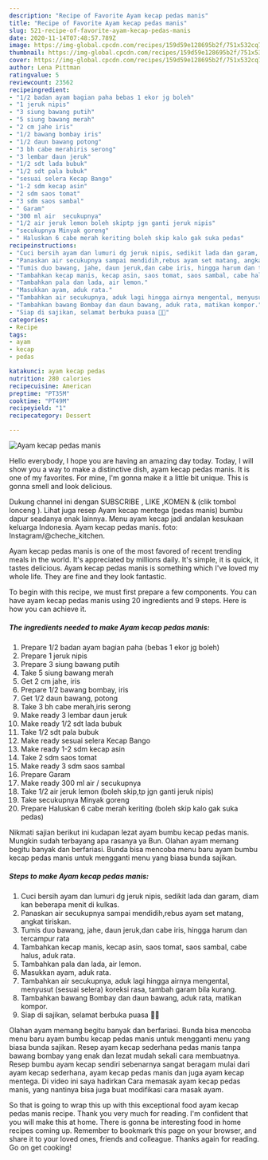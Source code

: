 ```yaml
---
description: "Recipe of Favorite Ayam kecap pedas manis"
title: "Recipe of Favorite Ayam kecap pedas manis"
slug: 521-recipe-of-favorite-ayam-kecap-pedas-manis
date: 2020-11-14T07:48:57.789Z
image: https://img-global.cpcdn.com/recipes/159d59e128695b2f/751x532cq70/ayam-kecap-pedas-manis-foto-resep-utama.jpg
thumbnail: https://img-global.cpcdn.com/recipes/159d59e128695b2f/751x532cq70/ayam-kecap-pedas-manis-foto-resep-utama.jpg
cover: https://img-global.cpcdn.com/recipes/159d59e128695b2f/751x532cq70/ayam-kecap-pedas-manis-foto-resep-utama.jpg
author: Lena Pittman
ratingvalue: 5
reviewcount: 23562
recipeingredient:
- "1/2 badan ayam bagian paha bebas 1 ekor jg boleh"
- "1 jeruk nipis"
- "3 siung bawang putih"
- "5 siung bawang merah"
- "2 cm jahe iris"
- "1/2 bawang bombay iris"
- "1/2 daun bawang potong"
- "3 bh cabe merahiris serong"
- "3 lembar daun jeruk"
- "1/2 sdt lada bubuk"
- "1/2 sdt pala bubuk"
- "sesuai selera Kecap Bango"
- "1-2 sdm kecap asin"
- "2 sdm saos tomat"
- "3 sdm saos sambal"
- " Garam"
- "300 ml air  secukupnya"
- "1/2 air jeruk lemon boleh skiptp jgn ganti jeruk nipis"
- "secukupnya Minyak goreng"
- " Haluskan 6 cabe merah keriting boleh skip kalo gak suka pedas"
recipeinstructions:
- "Cuci bersih ayam dan lumuri dg jeruk nipis, sedikit lada dan garam, diam kan beberapa menit di kulkas."
- "Panaskan air secukupnya sampai mendidih,rebus ayam set matang, angkat tiriskan."
- "Tumis duo bawang, jahe, daun jeruk,dan cabe iris, hingga harum dan tercampur rata"
- "Tambahkan kecap manis, kecap asin, saos tomat, saos sambal, cabe halus, aduk rata."
- "Tambahkan pala dan lada, air lemon."
- "Masukkan ayam, aduk rata."
- "Tambahkan air secukupnya, aduk lagi hingga airnya mengental, menyusut (sesuai selera) koreksi rasa, tambah garam bila kurang."
- "Tambahkan bawang Bombay dan daun bawang, aduk rata, matikan kompor."
- "Siap di sajikan, selamat berbuka puasa 🤤😁"
categories:
- Recipe
tags:
- ayam
- kecap
- pedas

katakunci: ayam kecap pedas 
nutrition: 280 calories
recipecuisine: American
preptime: "PT35M"
cooktime: "PT49M"
recipeyield: "1"
recipecategory: Dessert

---
```



![Ayam kecap pedas manis](https://img-global.cpcdn.com/recipes/159d59e128695b2f/751x532cq70/ayam-kecap-pedas-manis-foto-resep-utama.jpg)

Hello everybody, I hope you are having an amazing day today. Today, I will show you a way to make a distinctive dish, ayam kecap pedas manis. It is one of my favorites. For mine, I'm gonna make it a little bit unique. This is gonna smell and look delicious.

Dukung channel ini dengan SUBSCRIBE , LIKE ,KOMEN &amp; (clik tombol lonceng ). Lihat juga resep Ayam kecap mentega (pedas manis) bumbu dapur seadanya enak lainnya. Menu ayam kecap jadi andalan kesukaan keluarga Indonesia. Ayam kecap pedas manis. foto: Instagram/@cheche_kitchen.

Ayam kecap pedas manis is one of the most favored of recent trending meals in the world. It's appreciated by millions daily. It's simple, it is quick, it tastes delicious. Ayam kecap pedas manis is something which I've loved my whole life. They are fine and they look fantastic.


To begin with this recipe, we must first prepare a few components. You can have ayam kecap pedas manis using 20 ingredients and 9 steps. Here is how you can achieve it.

<!--inarticleads1-->

##### The ingredients needed to make Ayam kecap pedas manis:

1. Prepare 1/2 badan ayam bagian paha (bebas 1 ekor jg boleh)
1. Prepare 1 jeruk nipis
1. Prepare 3 siung bawang putih
1. Take 5 siung bawang merah
1. Get 2 cm jahe, iris
1. Prepare 1/2 bawang bombay, iris
1. Get 1/2 daun bawang, potong
1. Take 3 bh cabe merah,iris serong
1. Make ready 3 lembar daun jeruk
1. Make ready 1/2 sdt lada bubuk
1. Take 1/2 sdt pala bubuk
1. Make ready sesuai selera Kecap Bango
1. Make ready 1-2 sdm kecap asin
1. Take 2 sdm saos tomat
1. Make ready 3 sdm saos sambal
1. Prepare  Garam
1. Make ready 300 ml air / secukupnya
1. Take 1/2 air jeruk lemon (boleh skip,tp jgn ganti jeruk nipis)
1. Take secukupnya Minyak goreng
1. Prepare  Haluskan 6 cabe merah keriting (boleh skip kalo gak suka pedas)


Nikmati sajian berikut ini kudapan lezat ayam bumbu kecap pedas manis. Mungkin sudah terbayang apa rasanya ya Bun. Olahan ayam memang begitu banyak dan berfariasi. Bunda bisa mencoba menu baru ayam bumbu kecap pedas manis untuk mengganti menu yang biasa bunda sajikan. 

<!--inarticleads2-->

##### Steps to make Ayam kecap pedas manis:

1. Cuci bersih ayam dan lumuri dg jeruk nipis, sedikit lada dan garam, diam kan beberapa menit di kulkas.
1. Panaskan air secukupnya sampai mendidih,rebus ayam set matang, angkat tiriskan.
1. Tumis duo bawang, jahe, daun jeruk,dan cabe iris, hingga harum dan tercampur rata
1. Tambahkan kecap manis, kecap asin, saos tomat, saos sambal, cabe halus, aduk rata.
1. Tambahkan pala dan lada, air lemon.
1. Masukkan ayam, aduk rata.
1. Tambahkan air secukupnya, aduk lagi hingga airnya mengental, menyusut (sesuai selera) koreksi rasa, tambah garam bila kurang.
1. Tambahkan bawang Bombay dan daun bawang, aduk rata, matikan kompor.
1. Siap di sajikan, selamat berbuka puasa 🤤😁


Olahan ayam memang begitu banyak dan berfariasi. Bunda bisa mencoba menu baru ayam bumbu kecap pedas manis untuk mengganti menu yang biasa bunda sajikan. Resep ayam kecap sederhana pedas manis tanpa bawang bombay yang enak dan lezat mudah sekali cara membuatnya. Resep bumbu ayam kecap sendiri sebenarnya sangat beragam mulai dari ayam kecap sederhana, ayam kecap pedas manis dan juga ayam kecap mentega. Di video ini saya hadirkan Cara memasak ayam kecap pedas manis, yang nantinya bisa juga buat modifikasi cara masak ayam. 

So that is going to wrap this up with this exceptional food ayam kecap pedas manis recipe. Thank you very much for reading. I'm confident that you will make this at home. There is gonna be interesting food in home recipes coming up. Remember to bookmark this page on your browser, and share it to your loved ones, friends and colleague. Thanks again for reading. Go on get cooking!
